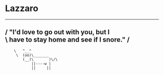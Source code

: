 # Lazzaro

 ________________________________________
/ "I'd love to go out with you, but I    \
\ have to stay home and see if I snore." /
 ----------------------------------------
        \   ^__^
         \  (oo)\_______
            (__)\       )\/\
                ||----w |
                ||     ||
                
